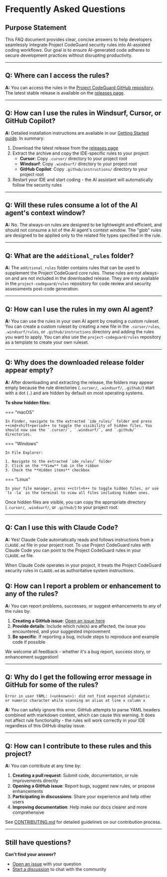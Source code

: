 # Frequently Asked Questions

## Purpose Statement

This FAQ document provides clear, concise answers to help developers seamlessly integrate Project CodeGuard security rules into AI-assisted coding workflows. Our goal is to ensure AI-generated code adheres to secure development practices without disrupting productivity.

---

## Q: Where can I access the rules?

**A:** You can access the rules in the [Project CodeGuard GitHub repository](https://github.com/project-codeguard/rules). The latest stable release is available on the [releases page](https://github.com/project-codeguard/rules/releases).

---

## Q: How can I use the rules in Windsurf, Cursor, or GitHub Copilot?

**A:** Detailed installation instructions are available in our [Getting Started guide](getting-started.md). In summary:

1. Download the latest release from the [releases page](https://github.com/project-codeguard/rules/releases)
2. Extract the archive and copy the IDE-specific rules to your project:
   - **Cursor**: Copy `.cursor/` directory to your project root
   - **Windsurf**: Copy `.windsurf/` directory to your project root
   - **GitHub Copilot**: Copy `.github/instructions/` directory to your project root
3. Restart your IDE and start coding - the AI assistant will automatically follow the security rules

---
## Q: Will these rules consume a lot of the AI agent's **context window**?

**A:** No. The always-on rules are designed to be lightweight and efficient, and should not consume a lot of the AI agent's context window. The "glob" rules are designed to be applied only to the related file types specified in the rule.

---
## Q: What are the `additional_rules` folder?

**A:** The `additional_rules` folder contains rules that can be used to supplement the Project CodeGuard core rules. These rules are not always-on and are not included in the downloaded release. They are only available in the `project-codeguard/rules` repository for code review and security assessments post-code generation.

---

## Q: How can I use the rules in my own AI agent?

**A:** You can use the rules in your own AI agent by creating a custom ruleset. You can create a custom ruleset by creating a new file in the `.cursor/rules`, `.windsurf/rules`, or `.github/instructions` directory and adding the rules you want to apply. You can also use the `project-codeguard/rules` repository as a template to create your own ruleset.

---

## Q: Why does the downloaded release folder appear empty?

**A:** After downloading and extracting the release, the folders may appear empty because the rule directories (`.cursor/`, `.windsurf/`, `.github/`) start with a dot (`.`) and are hidden by default on most operating systems.

**To show hidden files:**

=== "macOS"
    
    In Finder, navigate to the extracted `ide_rules/` folder and press ++cmd+shift+period++ to toggle the visibility of hidden files. You should now see the `.cursor/`, `.windsurf/`, and `.github/` directories.

=== "Windows"
    
    In File Explorer:
    
    1. Navigate to the extracted `ide_rules/` folder
    2. Click on the **View** tab in the ribbon
    3. Check the **Hidden items** checkbox

=== "Linux"
    
    In your file manager, press ++ctrl+h++ to toggle hidden files, or use `ls -la` in the terminal to view all files including hidden ones.

Once hidden files are visible, you can copy the appropriate directory (`.cursor/`, `.windsurf/`, or `.github/`) to your project root.

---

## Q: Can I use this with Claude Code?

**A:** Yes! Claude Code automatically reads and follows instructions from a `CLAUDE.md` file in your project root. To use Project CodeGuard rules with Claude Code you can point to the Project CodeGuard rules in your `CLAUDE.md` file.

When Claude Code operates in your project, it treats the Project CodeGuard security rules in `CLAUDE.md` as authoritative system instructions.


## Q: How can I report a problem or enhancement to any of the rules?

**A:** You can report problems, successes, or suggest enhancements to any of the rules by:

1. **Creating a GitHub issue**: [Open an issue here](https://github.com/project-codeguard/rules/issues)
2. **Provide details**: Include which rule(s) are affected, the issue you encountered, and your suggested improvement
3. **Be specific**: If reporting a bug, include steps to reproduce and example code if possible

We welcome all feedback - whether it's a bug report, success story, or enhancement suggestion!

---

## Q: Why do I get the following error message in GitHub for some of the rules?

```
Error in user YAML: (<unknown>): did not find expected alphabetic 
or numeric character while scanning an alias at line x column x
```

**A:** You can safely ignore this error. GitHub attempts to parse YAML headers combined with markdown content, which can cause this warning. It does not affect rule functionality - the rules will work correctly in your IDE regardless of this GitHub display issue.

---

## Q: How can I contribute to these rules and this project?

**A:** You can contribute at any time by:

1. **Creating a pull request**: Submit code, documentation, or rule improvements directly
2. **Opening a GitHub issue**: Report bugs, suggest new rules, or propose enhancements
3. **Participating in discussions**: Share your experience and help other users
4. **Improving documentation**: Help make our docs clearer and more comprehensive

See [CONTRIBUTING.md](https://github.com/project-codeguard/rules/blob/main/CONTRIBUTING.md) for detailed guidelines on our contribution process.

---

## Still have questions?

**Can't find your answer?** 

- [Open an issue](https://github.com/project-codeguard/rules/issues) with your question
- [Start a discussion](https://github.com/project-codeguard/rules/discussions) to chat with the community



